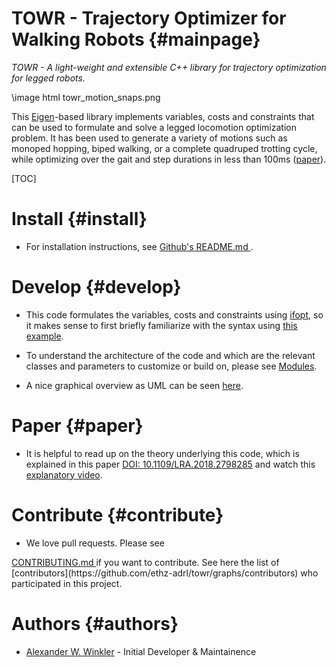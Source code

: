 TOWR - Trajectory Optimizer for Walking Robots {#mainpage}
=================

*TOWR - A light-weight and extensible C++ library for trajectory optimization for legged robots.* 

\image html towr_motion_snaps.png

This [Eigen]-based library implements variables, costs and constraints that can be used to formulate and solve a legged locomotion optimization problem. It has been used to generate a variety of motions such as monoped hopping, biped walking, or a complete quadruped trotting cycle, while optimizing over the gait and step durations in less than 100ms ([paper](https://ieeexplore.ieee.org/document/8283570/)). 

[TOC]


Install {#install}
===============
 * For installation instructions, see <a href="https://github.com/ethz-adrl/towr/blob/master/README.md">
Github's README.md
</a>. 

Develop {#develop}
==============
 * This code formulates the variables, costs and constraints using [ifopt](https://github.com/ethz-adrl/ifopt), so it makes sense to first briefly familiarize with the syntax using [this example](https://github.com/ethz-adrl/ifopt/blob/master/ifopt_core/test/ifopt/test_vars_constr_cost.h). 

 * To understand the architecture of the code and which are the relevant classes
and parameters to customize or build on, please see [Modules](modules.html).

 * A nice graphical overview as UML can be seen [here](inherits.html).

Paper {#paper}
=================
 * It is helpful to read up on the theory underlying this code, which is explained 
in this paper 
[DOI: 10.1109/LRA.2018.2798285](https://doi.org/10.1109/LRA.2018.2798285) and
watch this [explanatory video](https://youtu.be/KhWuLvb934g).


Contribute {#contribute}
=================
 * We love pull requests. Please see 
<a href="https://github.com/ethz-adrl/towr/blob/master/CONTRIBUTING.md">
CONTRIBUTING.md
</a> if you want to contribute.
See here the list of 
[contributors](https://github.com/ethz-adrl/towr/graphs/contributors) 
who participated in this project.
 

Authors {#authors}
=================
 * [Alexander W. Winkler](http://awinkler.me) - Initial Developer & Maintainence


[ROS]: http://www.ros.org
[xpp]: http://wiki.ros.org/xpp
[catkin]: http://wiki.ros.org/catkin
[Eigen]: http://eigen.tuxfamily.org

